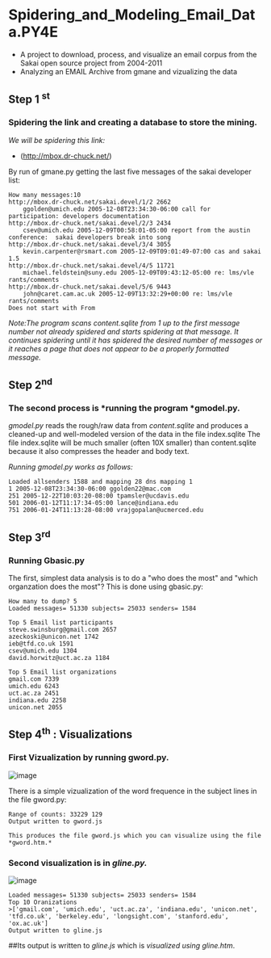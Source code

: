 # Spidering_and_Modeling_Email_Data.PY4E
 * A project to download, process, and visualize an email corpus from the Sakai open source project from 2004-2011
 * Analyzing an EMAIL Archive from gmane and vizualizing the data

## Step 1 <sup>st</sup>
### Spidering the link and creating a database to store the mining.

*We will be spidering this link:* 
- (http://mbox.dr-chuck.net/)

By run of gmane.py getting the last five messages of the
sakai developer list:

```
How many messages:10
http://mbox.dr-chuck.net/sakai.devel/1/2 2662
    ggolden@umich.edu 2005-12-08T23:34:30-06:00 call for participation: developers documentation
http://mbox.dr-chuck.net/sakai.devel/2/3 2434
    csev@umich.edu 2005-12-09T00:58:01-05:00 report from the austin conference:  sakai developers break into song
http://mbox.dr-chuck.net/sakai.devel/3/4 3055
    kevin.carpenter@rsmart.com 2005-12-09T09:01:49-07:00 cas and sakai 1.5
http://mbox.dr-chuck.net/sakai.devel/4/5 11721
    michael.feldstein@suny.edu 2005-12-09T09:43:12-05:00 re: lms/vle rants/comments
http://mbox.dr-chuck.net/sakai.devel/5/6 9443
    john@caret.cam.ac.uk 2005-12-09T13:32:29+00:00 re: lms/vle rants/comments
Does not start with From 
```

*Note:The program scans content.sqlite from 1 up to the first message number not
already spidered and starts spidering at that message.  It continues spidering
until it has spidered the desired number of messages or it reaches a page
that does not appear to be a properly formatted message.*

## Step 2<sup>nd</sup>
### The second process is *running the program *gmodel.py.  

*gmodel.py* reads the rough/raw data from *content.sqlite* and produces a cleaned-up and well-modeled version of the data in the file index.sqlite The file  index.sqlite will be much smaller (often 10X smaller) than content.sqlite because it also compresses the header and body text.


*Running gmodel.py works as follows:*
```
Loaded allsenders 1588 and mapping 28 dns mapping 1
1 2005-12-08T23:34:30-06:00 ggolden22@mac.com
251 2005-12-22T10:03:20-08:00 tpamsler@ucdavis.edu
501 2006-01-12T11:17:34-05:00 lance@indiana.edu
751 2006-01-24T11:13:28-08:00 vrajgopalan@ucmerced.edu
```

## Step 3<sup>rd</sup>
### Running Gbasic.py

The first, simplest data analysis is to do a "who does the most" and "which 
organzation does the most"?  This is done using gbasic.py:

```
How many to dump? 5
Loaded messages= 51330 subjects= 25033 senders= 1584

Top 5 Email list participants
steve.swinsburg@gmail.com 2657
azeckoski@unicon.net 1742
ieb@tfd.co.uk 1591
csev@umich.edu 1304
david.horwitz@uct.ac.za 1184

Top 5 Email list organizations
gmail.com 7339
umich.edu 6243
uct.ac.za 2451
indiana.edu 2258
unicon.net 2055
```

## Step 4<sup>th</sup> : Visualizations

### First Vizualization by running gword.py.

![image](https://user-images.githubusercontent.com/100509604/206905349-c9b3dc8b-0185-4bab-ba27-86d23441f235.png)


There is a simple vizualization of the word frequence in the subject lines
in the file gword.py:

```
Range of counts: 33229 129
Output written to gword.js

This produces the file gword.js which you can visualize using the file 
*gword.htm.*
```
### Second visualization is in *gline.py.*

![image](https://user-images.githubusercontent.com/100509604/206905032-865dfab8-7ec2-4deb-8ece-ebc2c3d45dfc.png)


```
Loaded messages= 51330 subjects= 25033 senders= 1584
Top 10 Oranizations
>['gmail.com', 'umich.edu', 'uct.ac.za', 'indiana.edu', 'unicon.net', 'tfd.co.uk', 'berkeley.edu', 'longsight.com', 'stanford.edu', 'ox.ac.uk']
Output written to gline.js
```

##Its output is written to *gline.js* which is *visualized using gline.htm*.
